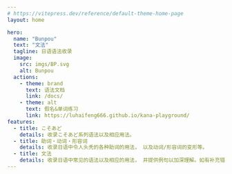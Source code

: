 ```yaml
---
# https://vitepress.dev/reference/default-theme-home-page
layout: home

hero:
  name: "Bunpou"
  text: "文法"
  tagline: 日语语法收录
  image:
    src: imgs/BP.svg
    alt: Bunpou
  actions:
    - theme: brand
      text: 语法文档
      link: /docs/
    - theme: alt
      text: 假名&单词练习
      link: https://luhaifeng666.github.io/kana-playground/
features:
  - title: こそあど
    details: 收录こそあど系列语法以及相应用法。
  - title: 助词・动词・形容词
    details: 收录日语中令人头秃的各种助词的用法， 以及动词/形容词的变形等。
  - title: 文法
    details: 收录日语中常见的语法以及相应的用法， 并提供例句以加深理解。如有补充错漏之处， 欢迎PR~
---
```

